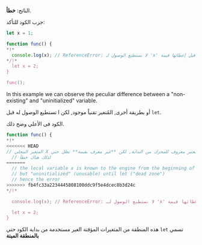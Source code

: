 الناتج: **خطأ**.

جرب الكود للتأكد:

```js run
let x = 1;

function func() {
*!*
  console.log(x); // ReferenceError: لا نستطيع الوصول لـ 'x' قبل إعطائها قيمة
*/!*
  let x = 2;
}

func();
```

In this example we can observe the peculiar difference between a "non-existing" and "uninitialized" variable.

أو بطريقة أخرى, المُتغير تقنياً موجود, لكن ا تستطيع الوصول له قبل `let`.

الكود فى الأعلي وضح ذلك.

```js
function func() {
*!*
<<<<<<< HEAD
// المتغير المحلي X يعتبر معروف للمحرك من البداية, لكن **غير معرف بقيمة** تظل حتي let
  // لذلك هناك خطأ
=======
  // the local variable x is known to the engine from the beginning of the function,
  // but "uninitialized" (unusable) until let ("dead zone")
  // hence the error
>>>>>>> fb4fc33a2234445808100ddc9f5e4dcec8b3d24c
*/!*

  console.log(x); // ReferenceError: لا نستطيع الوصول لـ 'x' قبل إعطائها قيمة

  let x = 2;
}
```

هذه المنطقة من المتغيرات المؤقتة الغير مستخدمة من بداية الكود حتي `let` تسمي **بالمنطقة الميتة**
